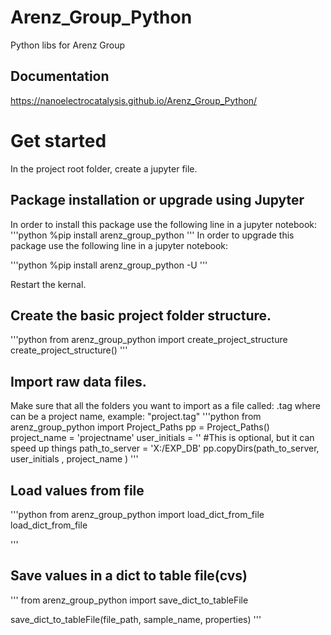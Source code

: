 # Arenz_Group_Python
Python libs for Arenz Group

## Documentation

https://nanoelectrocatalysis.github.io/Arenz_Group_Python/

# Get started
In the project root folder, create a jupyter file.

## Package installation or upgrade using Jupyter

In order to install this package use the following line in a jupyter notebook: 
'''python
%pip install arenz_group_python
'''
In order to upgrade this package use the following line in a jupyter notebook: 

'''python
%pip install arenz_group_python -U
'''

Restart the kernal.

## Create the basic project folder structure.

'''python
from arenz_group_python import create_project_structure
create_project_structure()
'''

## Import raw data files.
Make sure that all the folders you want to import as a file called:
<IDENTIFYIER>.tag 
where <IDENTIFYIER> can be a project name, example: "project.tag"
'''python
from arenz_group_python import Project_Paths
pp = Project_Paths()
project_name = 'projectname'
user_initials = '' #This is optional, but it can speed up things
path_to_server = 'X:/EXP_DB'
pp.copyDirs(path_to_server, user_initials , project_name )
'''

## Load values from file
'''python
from arenz_group_python import load_dict_from_file
load_dict_from_file

'''

## Save values in a dict to table file(cvs)
'''
from arenz_group_python import save_dict_to_tableFile

save_dict_to_tableFile(file_path, sample_name, properties)
'''